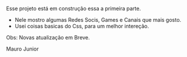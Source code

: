Esse projeto está em construção essa a primeira parte.

* Nele mostro algumas Redes Socis, Games e Canais que mais gosto.
* Usei coisas basicas do Css, para um melhor intereção.

Obs: Novas atualização em Breve.


Mauro Junior